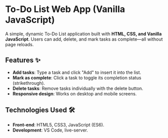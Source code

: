 # To-Do List Web App (Vanilla JavaScript)

A simple, dynamic To-Do List application built with **HTML, CSS, and Vanilla JavaScript**. Users can add, delete, and mark tasks as complete—all without page reloads.

## Features ✨
- **Add tasks**: Type a task and click "Add" to insert it into the list.
- **Mark as complete**: Click a task to toggle its completion status (strikethrough).
- **Delete tasks**: Remove tasks individually with the delete button.
- **Responsive design**: Works on desktop and mobile screens.

## Technologies Used 🛠️
- **Front-end**: HTML5, CSS3, JavaScript (ES6).
- **Development**: VS Code, live-server.

